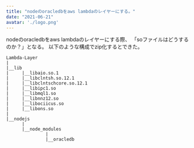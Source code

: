```yaml
---
title: "nodeのoracledbをaws lambdaのレイヤーにする。"
date: "2021-06-21"
avatar: './logo.png'
---
```


nodeのoracledbをaws lambdaのレイヤーにする際、
「soファイルはどうするのか？」となる。
以下のような構成でzip化するとできた。



```directory
Lambda-Layer
|
|__lib
|     |__libaio.so.1
|     |__libclntsh.so.12.1
|     |__libclntschcore.so.12.1
|     |__libipc1.so
|     |__libmql1.so
|     |__libnnz12.so
|     |__libociicus.so
|     |__libons.so
|
|__nodejs
      |
      |__node_modules
               |
               |__oracledb
```
